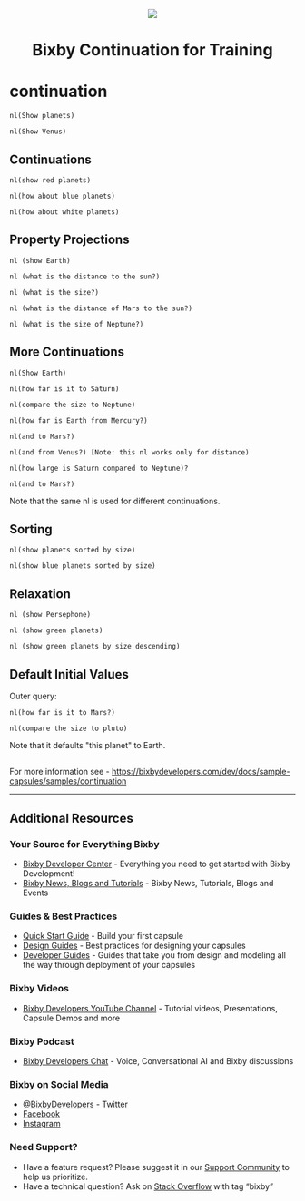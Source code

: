 <p align="Center">
  <img src="https://bixbydevelopers.com/dev/docs-assets/resources/dev-guide/bixby_logo_github-11221940070278028369.png">
  <br/>
  <h1 align="Center">Bixby Continuation for Training</h1>
</p>

# continuation

```
nl(Show planets)
```

```
nl(Show Venus)
```

## Continuations

```
nl(show red planets)

nl(how about blue planets)

nl(how about white planets)
```

## Property Projections

```
nl (show Earth)

nl (what is the distance to the sun?)

nl (what is the size?)

nl (what is the distance of Mars to the sun?)

nl (what is the size of Neptune?)
```

## More Continuations

```
nl(Show Earth)

nl(how far is it to Saturn)

nl(compare the size to Neptune)
```

```
nl(how far is Earth from Mercury?)

nl(and to Mars?)

nl(and from Venus?) [Note: this nl works only for distance)
```

```
nl(how large is Saturn compared to Neptune)?

nl(and to Mars?)
```

Note that the same nl is used for different continuations.

## Sorting
```
nl(show planets sorted by size)

nl(show blue planets sorted by size)
```

## Relaxation
```
nl (show Persephone)

nl (show green planets)

nl (show green planets by size descending)
```

## Default Initial Values

Outer query:
```
nl(how far is it to Mars?)

nl(compare the size to pluto)
```
Note that it defaults "this planet" to Earth.

##

For more information see - https://bixbydevelopers.com/dev/docs/sample-capsules/samples/continuation

---

## Additional Resources

### Your Source for Everything Bixby
* [Bixby Developer Center](http://bixbydevelopers.com) - Everything you need to get started with Bixby Development!
* [Bixby News, Blogs and Tutorials](https://bixby.developer.samsung.com/) - Bixby News, Tutorials, Blogs and Events

### Guides & Best Practices
* [Quick Start Guide](https://bixbydevelopers.com/dev/docs/get-started/quick-start) - Build your first capsule
* [Design Guides](https://bixbydevelopers.com/dev/docs/dev-guide/design-guides) - Best practices for designing your capsules
* [Developer Guides](https://bixbydevelopers.com/dev/docs/dev-guide/developers) - Guides that take you from design and modeling all the way through deployment of your capsules

### Bixby Videos
* [Bixby Developers YouTube Channel](https://www.youtube.com/c/bixbydevelopers) - Tutorial videos, Presentations, Capsule Demos and more

### Bixby Podcast
* [Bixby Developers Chat](http://bixbydev.buzzsprout.com/) - Voice, Conversational AI and Bixby discussions 

### Bixby on Social Media
* [@BixbyDevelopers](https://twitter.com/bixbydevelopers) - Twitter
* [Facebook](https://facebook.com/BixbyDevelopers)
* [Instagram](https://www.instagram.com/bixbydevelopers/)

### Need Support?
* Have a feature request? Please suggest it in our [Support Community](https://support.bixbydevelopers.com/hc/en-us/community/topics/360000183273-Feature-Requests) to help us prioritize.
* Have a technical question? Ask on [Stack Overflow](https://stackoverflow.com/questions/tagged/bixby) with tag “bixby”
